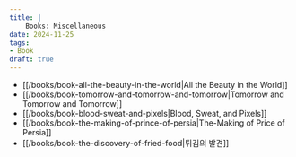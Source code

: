 ```yaml
---
title: |
    Books: Miscellaneous
date: 2024-11-25
tags:
- Book
draft: true
---
```


- [[/books/book-all-the-beauty-in-the-world|All the Beauty in the World]]
- [[/books/book-tomorrow-and-tomorrow-and-tomorrow|Tomorrow and Tomorrow and Tomorrow]]
- [[/books/book-blood-sweat-and-pixels|Blood, Sweat, and Pixels]]
- [[/books/book-the-making-of-prince-of-persia|The-Making of Price of Persia]]
- [[/books/book-the-discovery-of-fried-food|튀김의 발견]]